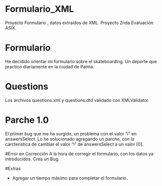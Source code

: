 # Formulario_XML
Proyecto Formulario , datos extraídos de XML. Proyecto 2nda Evaluación ASIX.

# Formulario
He decidido orientar mi formulario sobre el skateboarding.
Un deporte que practico diariamente en la ciudad de Palma.

# Questions
Los archivos questions.xml y questions.dtd validado con XMLValidator.

# Parche 1.0
El primer bug que me ha surgido, un problema con el valor “i” en answersSelect.
Lo he solucionado agregando un parche, con la carcterística de cambiar el valor “i”
de answersSelect a un valor [0].

#Error en Corrección
A la hora de corregir el formulario, con los datos ya introducidos. Crea un Bug.

#Extras
- Agregar un tiempo máximo para completar el formulario.

